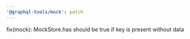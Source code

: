 ```yaml
---
'@graphql-tools/mock': patch
---
```


fix(mock): MockStore.has should be true if key is present without data
